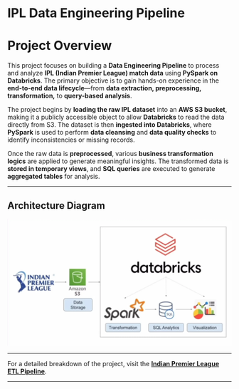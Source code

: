 # IPL Data Engineering Pipeline  

# Project Overview  
This project focuses on building a **Data Engineering Pipeline** to process and analyze **IPL (Indian Premier League) match data** using **PySpark on Databricks**. The primary objective is to gain hands-on experience in the **end-to-end data lifecycle**—from **data extraction, preprocessing, transformation,** to **query-based analysis**.

The project begins by **loading the raw IPL dataset** into an **AWS S3 bucket**, making it a publicly accessible object to allow **Databricks** to read the data directly from S3. The dataset is then **ingested into Databricks**, where **PySpark** is used to perform **data cleansing** and **data quality checks** to identify inconsistencies or missing records.  

Once the raw data is **preprocessed**, various **business transformation logics** are applied to generate meaningful insights. The transformed data is **stored in temporary views**, and **SQL queries** are executed to generate **aggregated tables** for analysis.  

---
## **Architecture Diagram**  

![IPL Data Engineering Architecture](https://github.com/suryadeipreddyk/ipl-data-engineering-pipeline/blob/cf3987640a41b47aff45ec590df22b73930d38ee/IPL%20Data%20Engineering%20Architecture.png)  

---


For a detailed breakdown of the project, visit the [**Indian Premier League ETL Pipeline**](https://devengine.notion.site/Indian-Premier-League-ETL-Pipeline-1af32fa5808880108fe8c1562c7806f1?pvs=4).

---
